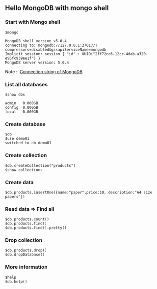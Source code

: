 ## Hello MongoDB with mongo shell

### Start with Mongo shell
```
$mongo

MongoDB shell version v5.0.4
connecting to: mongodb://127.0.0.1:27017/?compressors=disabled&gssapiServiceName=mongodb
Implicit session: session { "id" : UUID("2ff72cc6-12cc-4dab-a320-e95fc939ee1f") }
MongoDB server version: 5.0.4
```

Note :: [Connection string of MongoDB](https://docs.mongodb.com/manual/reference/connection-string/#connections-dns-seedlist)

### List all databases
```
$show dbs

admin   0.000GB
config  0.000GB
local   0.000GB
```

### Create database
```
$db
$use demo01
switched to db demo01
```

### Create collection
```
$db.createCollection("products")
$show collections
```

### Create data
```
$db.products.insertOne({name:"paper",price:10, description:"A4 size papers"})
```

### Read data => Find all
```
$db.products.count()
$db.products.find()
$db.products.find().pretty()
```

### Drop collection
```
$db.products.drop()
$db.dropDatabase()
```

### More information
```
$help
$db.help()
```
